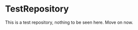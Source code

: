 TestRepository
==============

This is a test repository, nothing to be seen here. Move on now.  
 
 
   
   
   
      
                 
          
              
             
          
       
      
       
    
     
    
  
  
 
 
 
